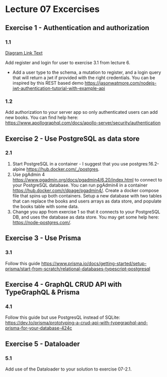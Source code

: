 # Lecture 07 Excercises

## Exercise 1 - Authentication and authorization

### 1.1
[Diagram Link Text](https://viewer.diagrams.net/?tags=%7B%7D&highlight=0000ff&edit=_blank&layers=1&nav=1&title=Untitled%20Diagram.drawio#R7V1dc9u4Ff0t%2B%2BCZ9mEzuAAuPh6TeLfZTDPbNg%2Fb9qXDWIytrixqKCqx%2B%2Bv3QiJlkZeW6MgEmKkdJZFAUiYPDu%2FHAS54od7e3v2lzFY3H4pZvriQYnZ3oS4vpNTKCvovtNzvWqTSdct1OZ%2Ft2uCh4eP8f3nd2Oy2mc%2FydWvHqigW1XzVbrwqlsv8qmq1ZWVZfG3v9rlYtH%2FrKrvOWcPHq2zBW3%2Bbz6qbXauT9qH9XT6%2Fvml%2BMxi%2F23KbNTvXV7K%2ByWbF14Mm9dOFelsWRbV7d3v3Nl8E9Bpcdsf9%2FMjW%2FYmV%2BbIacsCXd7N3G3fn%2Fv3rrfntvZvj%2B%2FfVj6BcfXbVfXPJ%2BYwQqD8WZXVTXBfLbPHTQ%2BubstgsZ3n4XkGfHvb5a1GsqBGo8b95Vd3X3ZltqoKabqrbRb2VTrm8%2F2c4%2FpXE5vO%2F6u%2Fbfri8a326rz%2FtTjac4aMo1E3rYlNe5UcuHVVNp6y8zqtjO9p9bxHP8%2BI2pzOiA8t8kVXzL%2B0zyWq%2BXe%2F3e%2BgSelP3ypN6yCfuocl3kFFndtD20Ndlmd0f7LAq5stqffDNfwsNtENt3MBAfe%2FUtk35zg3IDlD62AH0ZncOD2TZX8wZ%2FGkM7gt%2FHt3RJOGPa5zj%2FZ5Qx%2FnTPcAc55vUxh3Zfyy6wQvdTpgrmchc2bb16cYLXfqAP%2FcAd4qgXh47YCyGyheGnmAofBcMBS%2FEeQcYiEI4%2FUK4Ex7Y%2FZ8QzuEpk2j9sQPGYqh5YegJhmIShirxxBixewDCCYYKkMcOGItw9oVwJwinv0%2FCud2Jj8ufBsUv2WJTI1Hdr%2FLL%2FPOa8errzbzKP66ybbd8LTOiypt1VRa%2F7wU9AuPN52JZ1bzZKlL19%2Bdlld8d73TeRc0BKEwbywaqrw9KIvmQXdvNoYoo5eP9epaaVHfOIXC%2FlrO8%2FEbUngEl30kanLMMJLQco0ZLeX6IkEF0mS%2Fojqu%2FOw1KFttWGjmVml3ioGQYSq9nszJff%2BsN%2BAwgSa3avszLV8hhkjFhsgymv28SM6ltlKTmTEIfEyLHIPqwqcjHFcukVOrE4bbnhosKk2cwfczz2T%2Fy9apYrvN0UIF17QjAW8WgAohpnGqhk3m5GrDNokoJV1f2Fcg9HjTYxMEL%2BvH6ZbnaJIRKatn2ekbxm9BHBUoyoJrYIDlWqm3XdU%2BwCQAxweJBeh0iJMYKsGOxNPRgJWJad8Pj8rD%2Fa2r65fKHdFAhqK6x8gyqqOGC4eH5bVbl5Txb7PD6WJXz5XVCzEyTvR3DLLKB59F6dltswvVsKbasEuLlWJrch5eIGkDwsP1qU9IFXd1PhGS%2B8dnHSWZigsYD%2BVU5D0gExH5eFFlKlsFeczxOs6i3JY%2Fpq%2Fltvq6y29VEeAZKDCFaI0dEgc3y8H7WKDRb1JqYLCVuOAg37WLixsP8z%2FNyXf1nmd3mE%2BGbVZ05K9iTTMZlG4%2F5F9m0QPMdsaIXNB1TRLU89s9qeXALWZ0IJPUHCgeAFpVpPAmgS8%2FzSXFNQpOrNIbNY4%2FKut8rDnI8KWiQ29x%2BysupYKesG4JdVGHR8tzgal5NJc6VRtghkImoNypPD4qgl9XG7QLfbOWzHy4wZe7uOl5B6R4Dp2KmVZZnCFvc%2FnSgdfx59y7xqCQIqU%2BD18iBccDjycJVmWdV%2FusOwq2m9oDdVmNroZnS2XrddrZ9YwRK9AyFjwan40nEZjV7gPNQfXsbvmzK%2BBKg7jS%2BUenqeLJBSVreg%2B9UMLRwehyL7vmYGPLUY53ns8usyj5l6yYiPBgFTAlfd2C5Fz4ZM7JxPAmZmFQMvjMSYVWfj44ZSjuehExHKmbJRy9eUaVix1OPiUnFUoE%2FDVpUqdjxnGNCUrFEMYRlUe9KnnFMTSmWBgfQLKp053i%2B0S8U74K5hNg5dKexc1HtGk83JicWB0xasKFITTnP04qpqcVSD0EtqlzsebLQJxcnv00N4GnkbFTkelKEyWnGoFR7MGw%2FrSSZYux5bjBFxRiwI5z0IhdVL%2FY8QZiQXkx3nz4NWFS1eP%2FbDhBjAFHO8GVb2gRbZLKyeh1Wr6GGZbHMtxVJs6bl06K4%2Bj003c2rXTWTEFoJcOCNFBIVGKw3b6ubXqFXRgNKi3SXuQDfYSmU9s5qJYWhrVZ5YKVR7bqr3ak%2FTzFU7YdOF0P5%2Fk4fe4UG1R57aMZZx62NE9wZPjNdenu8Zku3Tk5QXE%2FEAWfQWDDxuOEHcsOIcbnRuvefpX%2B5YvCs%2FftjsAdKOq%2BtMk4HPUSatj1wDqxz1LfCOKU973LtlEDhtNV0j0brcj20y5PURmJnyp3XMSplBZdKIrPFyOBVpBPoQKJjbAHjhTXak%2BOxCibIliSl27Yzbh2JLVwniswWchXWOEHhFGpvnGG2RTnhsf5XT5AtSRaDcjYJW7g%2B9uyRhkIyG6CFIndCF3kk0BDeUozB1wOcACfOXQEweojBxbtn7ljvhRZoBVjUyqHv2ACpvPToRdBMDPMYwgvQWipyG16qCfZ3muVoJKQwAjB6dnqUK0Yqgw4hkEIEp9nlihRONT9T9BdpUlPldQqujJ6aHuUKWmc0hOESDw6Q6RgUkwjaIWz14KfHFTtyqvoIV7ARO%2BNyhSvTQweQzo5QtQChwex%2F2nKYpbwWiGBEI1RSMZOjjLd%2Bf3Q8GuFQGj0igY4cokLb4hiIIYYB1%2BkHjqedHbi2fo5IZJTmoHeGLDKSgYoZzwwmjPzO4lfgYwzDykfOdj7G2n28odtWw4dKZ6Tt3pFx4DopJXFeGy0dWogYqAwmQZpVsqXolNnEMRuPF4SM732IHI7yGgP1T5tGGlXIctEaFVYG7Ya7GFZu8KCN0jFZZIayKIn0GtaybrEIDNRVICPziKuvTxgmPtcFQViFQtmjvsdLdIIyaUmcMj5itDKYMSPLr8%2FvfHqK%2F08OcJ%2FpeFxIeyxFEVuDITvhqiFjAeSaFKgDzXQ%2FlieFgpiy2eCeTyKlSoOdirFYtuKR6qZBVWHnjv9bpYlC5HnCcExYV%2F2QQRSWBH2FSGYceMUY5OkgIpHdveIRyQ4l0sj6az%2BRfGddEiWiRC5cun1ajdy5IbBzVmvigXLeqSfQKKIBGsybNDoudELeOMSRXMc9tz5w1ElJJqh8GBIES3%2B6wi8ZJY0OlTci%2FI0YCQ%2Bdk2STCL9S%2BE6ZVZQ5SZILv89eLXke21CE1JuSLyU9hIdmHRtpFGENOKAA24KM6O%2BGUst9b1OaJNd6v6nY8xwKABkch6jJM1EQ4622bXNjLWXkSmqkN8owc0PejnIoh7B9TXAOpEui%2BkrXKRaIZG96pmc%2FsfJ1RC4hRUYAhkIk470BPp%2FWCErIMDgwwIh68GAqjawH91OJwiCRgkpcSx5WBXy2DijDIAJS4q6c9JbC6rZBMhRkO2HIFRlN1oeRSIC1Ujkn0MfzUc0cx9McSiInS9FZxY9uwBgc4nLyyaLokeljrfXSmFBCDkEoZGPhhjK0Zp6diqcLDidQIiUZTAoC9SyyNKhK%2FLygGLwlL2ToKq0hHhym85wwCi1SYGQo%2Bcd4kyeG8yXJNF66gZIYHK5Bny6QP48r1mvlJepQQ4WhsPZIAoXWadrVRZ7AN5wraZRnxCRc4brzwLUBzpUKtVZAEa5Hq8OzZtvuSXgLipxXEHm06Vob4s3DQLuKl24Np1ASzVnazjOiI1GIi85PWihhRCJRbAyKUFFG0maluqYIwIXn%2FtSvCfIoiQZNWEECHimuQceY8xeiZUGhsget96%2F20EUIppFcHBqA2rm1WHQw7SfiLONmRbbTLEojNsvOzFFtorCIi81R5vwRDTzxSFm3ex2LgEAr7Slttx79A52mQxj%2FvUnIzaPbvm0JkHPFPqW1s4bStPBqj3qGPqazkzps8nwswSKZHgVhBF5HTLMHEyGNbGw7S2hFshyPr%2Box%2FrQ%2FKaxDRKHRWcBatHugkVXhERSUMAkfnrqbavC8eSrTaeIkEYlBd5441DwQe2TiPL70eoR5ftZ7IkeQ8wTx5%2Bh0Pxd0PyW9Ec4rFzFSGUybkXXh53c8PQs4jj3dzzthiNgUkdowmbwdqoY4NYj%2BWvqQEHGdTtdTQifW8WkeWO06C3WfaS%2FoY1kU1eHuZba6%2BVBQPkyNfwA%3D)

Add register and login for user to exercise 3.1 from lecture 6.

- Add a user type to the schema, a mutation to register, and a login query that will return a jwt if provided with the right credentials.
You can be inspired by this REST based demo <https://jasonwatmore.com/nodejs-jwt-authentication-tutorial-with-example-api>

### 1.2

Add authorization to your server app so only authenticated users can add new books. You can find help here: <https://www.apollographql.com/docs/apollo-server/security/authentication>

## Exercise 2 - Use PostgreSQL as data store

### 2.1

1. Start PostgreSQL in a container - I suggest that you use postgres:16.2-alpine <https://hub.docker.com/_/postgres>.
2. Use pgAdmin 4 <https://www.pgadmin.org/docs/pgadmin4/6.20/index.html> to connect to your PostgreSQL database. You can run pgAdmin4 in a container <https://hub.docker.com/r/dpage/pgadmin4/>. Create a docker compose file that spins up both containers. Setup a new database with two tables that can replace the books and users arrays as data store, and populate the books table with some data.
3. Change you app from exercise 1 so that it connects to your PostgreSQL DB, and uses the database as data store. You may get some help here: <https://node-postgres.com/>.

## Exercise 3 - Use Prisma

### 3.1

Follow this guide <https://www.prisma.io/docs/getting-started/setup-prisma/start-from-scratch/relational-databases-typescript-postgresql>

## Exercise 4 - GraphQL CRUD API with TypeGraphQL & Prisma

### 4.1

Follow this guide but use PostgresQL instead of SQLite: <https://dev.to/prisma/prototyping-a-crud-api-with-typegraphql-and-prisma-for-your-database-424c>

## Exercise 5 - Dataloader

### 5.1

Add use of the Dataloader to your solution to exercise 07-2.1.
